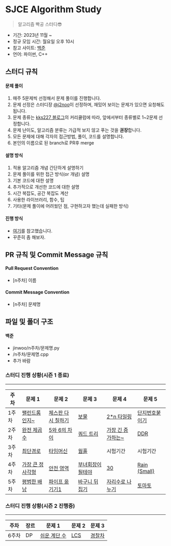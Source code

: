# SJCE Algorithm Study

> 알고리즘 빡공 스터디😎

- 기간: 2023년 11월 ~
- 정규 모임 시간: 월요일 오후 10시
- 참고 사이트: [백준](https://www.acmicpc.net/)
- 언어: 파이썬, C++

## 스터디 규칙

#### 문제 풀이

1. 매주 5문제씩 선정해서 문제 풀이를 진행합니다.
2. 문제 선정은 스터디장 [@j2noo](https://github.com/j2noo)이 선정하며, 재밌어 보이는 문제가 있으면 요청해도 됩니다.
3. 문제 종류는 [kks227 블로그](https://m.blog.naver.com/kks227/220769859177)의 커리큘럼에 따라, 앞에서부터 종류별로 1~2문제 선정합니다.
4. 문제 난이도, 알고리즘 분류는 가급적 보지 않고 푸는 것을 **권장**합니다.
5. 모든 문제에 대해 각자의 접근방법, 풀이, 코드를 설명합니다.
6. 본인의 이름으로 된 branch로 PR후 merge

#### 설명 방식

1. 적용 알고리즘 개념 간단하게 설명하기
2. 문제 풀이를 위한 접근 방식(or 개념) 설명
3. 기본 코드에 대한 설명
4. 추가적으로 개선한 코드에 대한 설명
5. 시간 복잡도, 공간 복잡도 계산
6. 사용한 라이브러리, 함수, 팁
7. 기타(문제 풀이에 어려웠던 점, 구현하고자 했는데 실패한 방식)

#### 진행 방식

- [여기](https://github.com/soo5717/2021-Algorithm-Study#readme)를 참고했습니다.
- 꾸준히 좀 해보자.

## PR 규칙 및 Commit Message 규칙

#### Pull Request Convention

- [n주차] 이름

#### Commit Message Convention

- [n주차] 문제명

## 파일 및 폴더 구조

#### 백준

- jinwoo/n주차/문제명.py
- /n주차/문제명.cpp
- 추가 바람



### 스터디 진행 상황(시즌 1 종료)

---

| **주차** | **문제 1**                                             | **문제 2**                                                 | **문제 3**                                        | **문제 4**                                                 | **문제 5**                                             |
| -------- | ------------------------------------------------------ | ---------------------------------------------------------- | ------------------------------------------------- | ---------------------------------------------------------- | ------------------------------------------------------ |
| 1주차    | [팰린드롬인지~](https://www.acmicpc.net/problem/10988) | [체스판 다시 칠하기](https://www.acmicpc.net/problem/1018) | [보물](https://www.acmicpc.net/problem/1026)      | [2\*n 타일링](https://www.acmicpc.net/problem/11726)       | [단지번호붙이기](https://www.acmicpc.net/problem/2667) |
| 2주차    | [완전 제곱수](https://www.acmicpc.net/problem/1977)    | [5와 6의 차이](https://www.acmicpc.net/problem/2864)       | [쿼드 트리](https://www.acmicpc.net/problem/1992) | [가장 긴 증가하는~](https://www.acmicpc.net/problem/11053) | [DDR](https://www.acmicpc.net/problem/2342)            |
| 3주차    | [최단경로](https://www.acmicpc.net/problem/1753)    | [타임머신](https://www.acmicpc.net/problem/11657)       | [웜홀](https://www.acmicpc.net/problem/1865) | 시험기간 | 시험기간        |
| 4주차    | [가장 큰 정사각형](https://www.acmicpc.net/problem/1915)    | [안전 영역](https://www.acmicpc.net/problem/2468)       | [부녀회장이 될테야](https://www.acmicpc.net/problem/2775) | [30](https://www.acmicpc.net/problem/10610) | [Rain (Small)](https://acmicpc.net/problem/14324)       |
| 5주차    | [평범한 배낭](https://www.acmicpc.net/problem/12865)    | [파이프 옮기기1](https://www.acmicpc.net/problem/17070)       | [바구니 뒤집기](https://www.acmicpc.net/problem/10811) | [자리수로 나누기](https://www.acmicpc.net/problem/1490) | [토마토](https://acmicpc.net/problem/7576)       |

### 스터디 진행 상황(시즌 2 진행중)

---

| **주차** | **장르**|**문제 1**                                             | **문제 2**                                                 | **문제 3**                                        | 
| ------------------------ | ------------------------------------------------------ | -------------------------------------------------------------- | ------------------------------------------------- |----|
| 6주차   | DP | [쉬운 계단 수](https://www.acmicpc.net/problem/10844) | [LCS](https://www.acmicpc.net/problem/9251) | [경찰차](https://www.acmicpc.net/problem/2618)      |